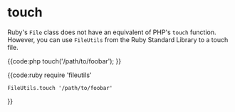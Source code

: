 # touch

Ruby's `File` class does not have an equivalent of PHP's `touch` function.
However, you can use `FileUtils` from the Ruby Standard Library to a touch
file.

{{code:php
    touch('/path/to/foobar');
}}

{{code:ruby
    require 'fileutils'

    FileUtils.touch '/path/to/foobar'
}}
